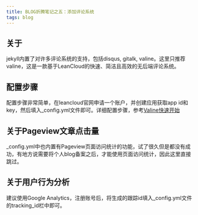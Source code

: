 ```yaml
---
title: BLOG折腾笔记之五：添加评论系统
tags: blog
---
```


## 关于
jekyll内置了对许多评论系统的支持，包括disqus, gitalk, valine。这里只推荐valine，这是一款基于LeanCloud的快速、简洁且高效的无后端评论系统。

## 配置步骤

配置步骤非常简单，在leancloud官网申请一个账户，并创建应用获取app id和key，然后填入_config.yml文件即可。详细配置步骤，参考[Valine快速开始](https://valine.js.org/quickstart.html)

## 关于Pageview文章点击量

_config.yml中也内置有Pageview页面访问统计的功能，试了很久但是都没有成功，有地方说需要将个人blog备案之后，才能使用页面访问统计，因此这里直接跳过。

## 关于用户行为分析

建议使用Google Analytics，注册账号后，将生成的跟踪id填入_config.yml文件的tracking_id栏中即可。